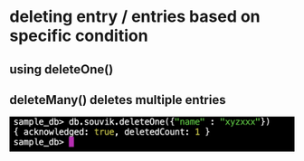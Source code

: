 # deleting entry / entries based on specific condition

## using deleteOne()

## deleteMany() deletes multiple entries

![Alt text](./images/15.png?raw=true "Title")
<br><br><br>
